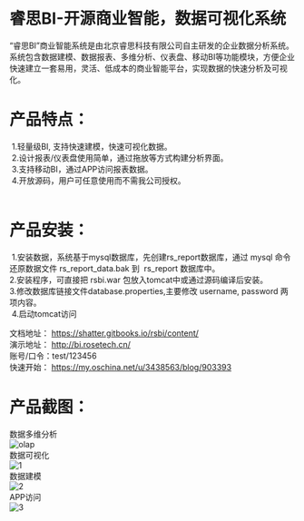 # 睿思BI-开源商业智能，数据可视化系统

“睿思BI”商业智能系统是由北京睿思科技有限公司自主研发的企业数据分析系统。 系统包含数据建模、数据报表、多维分析、仪表盘、移动BI等功能模块，方便企业快速建立一套易用，灵活、低成本的商业智能平台，实现数据的快速分析及可视化。 <br>

# 产品特点：<br>
  1.轻量级BI, 支持快速建模，快速可视化数据。 <br> 
  2.设计报表/仪表盘使用简单，通过拖放等方式构建分析界面。 <br>
  3.支持移动BI，通过APP访问报表数据。 <br>
  4.开放源码，用户可任意使用而不需我公司授权。<br>
  
  <p>
  
# 产品安装：<br/>
  1.安装数据，系统基于mysql数据库，先创建rs_report数据库，通过 mysql 命令还原数据文件 rs_report_data.bak 到  rs_report 数据库中。 <br>
  2.安装程序，可直接把 rsbi.war 包放入tomcat中或通过源码编译后安装。 <br>
  3.修改数据库链接文件database.properties,主要修改 username, password 两项内容。  <br>
  4.启动tomcat访问 <br>

<p/>

文档地址： https://shatter.gitbooks.io/rsbi/content/ <br/>
演示地址： http://bi.rosetech.cn/  <br/>
账号/口令：test/123456 <br/>
快速开始： https://my.oschina.net/u/3438563/blog/903393 <br/>
<p/>

# 产品截图：<br/>

数据多维分析<br/>
![olap](http://www.ruisitech.com/img/olap12.png?v1)  <br/>
数据可视化<br/>
![1](http://www.ruisitech.com/img/ybpn1.png?v1)  <br/>
数据建模<br/>
![2](http://www.ruisitech.com/img/ybpn2.png?v2)  <br/>
APP访问<br/>
![3](http://www.ruisitech.com/img/3g/IMG_1292.PNG?v2)  <br/>
